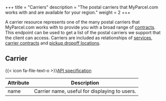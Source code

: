 +++
title = "Carriers"
description = "The postal carriers that MyParcel.com works with and are available for your region."
weight = 2
+++

A carrier resource represents one of the many postal carriers that MyParcel.com works with to provide you with a broad range of [contracts](/api/resources/carrier-contracts). This endpoint can be used to get a list of the postal carriers we support that the client can access.
Carriers are included as relationships of [services](/api/resources/services/), [carrier contracts](/api/resources/carrier-contracts/) and [pickup dropoff locations](/api/resources/pickup-dropoff-locations/).

## Carrier

{{< icon fa-file-text-o >}}[API specification](https://docs.myparcel.com/api-specification#/Carriers)

Attribute | Description
--------- | -----------
name      | Carrier name, useful for displaying to users.
